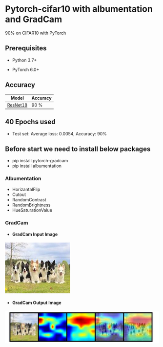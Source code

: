 # Pytorch-cifar10 with albumentation and GradCam
90% on CIFAR10 with PyTorch

## Prerequisites
* Python 3.7+

* PyTorch 6.0+

## Accuracy

Model         | Accuracy
------------- | -------------
[ResNet18](https://arxiv.org/abs/1512.03385)     | 90 %

## 40 Epochs used
* Test set: Average loss: 0.0054, Accuracy: 90%


## Before start we need to install below packages
* pip install pytorch-gradcam
* pip install albumentation


### Albumentation
* HorizantalFlip
* Cutout
* RandomContrast
* RandomBrightness
* HueSaturationValue


### GradCam


* #### GradCam Input Image

![](images/multiple_dogs.jpg)

* #### GradCam Output Image

![](images/GradCam.JPG)
